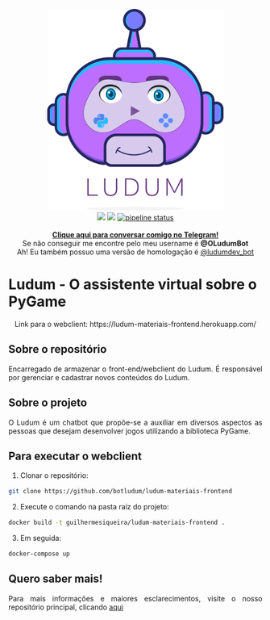 <p align="center"> <img src="https://raw.githubusercontent.com/botludum/Ludum-Duvida/development/imagens/Ludum_LogoFinal(sem_fundo).png" width="auto" height="400" /> 
<br>    
<a href="https://www.gnu.org/licenses/gpl-3.0.pt-br.html"><img src="https://img.shields.io/badge/licence-GPL3-green.svg"/></a> 
<a href="CODE_OF_CONDUCT.md"><img src="https://img.shields.io/badge/Contributor%20Covenant-v1.4%20adopted-ff69b4.svg"></a>
<a href="https://gitlab.com/guilhermesiqueira/ludum-materiais-frontend/commits/master"><img alt="pipeline status" src="https://gitlab.com/guilhermesiqueira/ludum-materiais-frontend/badges/master/pipeline.svg" /></a>
<br><br> <b><a href="https://t.me/OLudumBot">Clique aqui para conversar comigo no Telegram!</a></b> 
<br> Se não conseguir me encontre pelo meu username é <b>@OLudumBot</b>
<br> Ah! Eu também possuo uma versão de homologação é <a href="https://t.me/ludumdev_bot">@ludumdev_bot</a></b>    

# Ludum - O assistente virtual sobre o PyGame
<p align="center">Link para o webclient: https://ludum-materiais-frontend.herokuapp.com/</p>

## Sobre o repositório
<p align="justify"> Encarregado de armazenar o front-end/webclient do Ludum. É responsável por gerenciar e cadastrar novos conteúdos do Ludum.</p>

## Sobre o projeto
<p align="justify">O Ludum é um chatbot que propõe-se a auxiliar em diversos aspectos as pessoas que desejam desenvolver jogos utilizando a biblioteca PyGame.</p>

## Para executar o webclient

1. Clonar o repositório:
```bash
git clone https://github.com/botludum/ludum-materiais-frontend
```

2. Execute o comando na pasta raíz do projeto:
```bash
docker build -t guilhermesiqueira/ludum-materiais-frontend .
```

3. Em seguida:
```bash
docker-compose up
```

## Quero saber mais!
<p align="justify">Para mais informações e maiores esclarecimentos, visite o nosso repositório principal, 
clicando <a href="https://github.com/fga-eps-mds/2019.1-Ludum">aqui</a></p>
